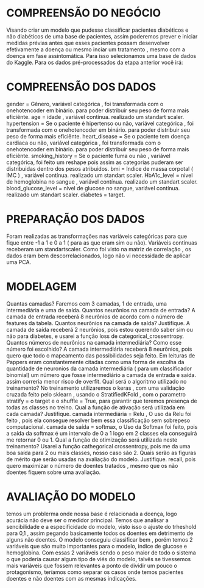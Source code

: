 # COMPREENSÃO DO NEGÓCIO

Visando criar um modelo que pudesse classificar pacientes diabéticos e não diabéticos de uma base de pacientes, assim poderemos prever e iniciar medidas prévias antes que esses pacientes possam desenvolver efetivamente a doença ou mesmo inciar um tratamento , mesmo com a doença em fase assintomática.
Para isso selecionamos uma base de dados do Kaggle.
Para os dados pré-processados da etapa anterior você irá:

# COMPREENSÃO DOS DADOS
gender = Gênero, variável categórica , foi transformada com o onehotencoder em binário. para poder distribuir seu peso de forma mais eficiênte.
age = idade , variável contínua. realizado um standart scaler.
hypertension = Se o paciente é hipertenso ou não, variável categórica , foi transformada com o onehotencoder em binário. para poder distribuir seu peso de forma mais eficiênte.
heart_disease = Se o paciente tem doença cardiaca ou não, variável categórica , foi transformada com o onehotencoder em binário. para poder distribuir seu peso de forma mais eficiênte.
smoking_history = Se o paciente fuma ou não , variável categórica,  foi feito um reshape pois assim as categorias puderam ser distribuidas dentro dos pesos atribuidos.
bmi = Indice de massa corpotal ( IMC ) , variável contínua.  realizado um standart scaler.
HbA1c_level = nivel de hemoglobina no sangue , variável contínua. realizado um standart scaler.
blood_glucose_level = nível de glucose no sangue, variável contínua. realizado um standart scaler.
diabetes = target.

# PREPARAÇÃO DOS DADOS

Foram realizadas as transformações nas variáveis categóricas para que fique entre -1 a 1 e 0 a 1 ( para as que eram sim ou não).
Variáveis contínuas receberam um standartscaler.
Como foi visto na matriz de correlação , os dados eram bem descorrelacionados, logo não vi necessidade de aplicar uma PCA.

# MODELAGEM

Quantas camadas?
Faremos com 3 camadas, 1 de entrada, uma intermediária e uma de saída.
Quantos neurônios na camada de entrada?
A camada de entrada receberá 8 neurônios de acordo com o número de features da tabela.
Quantos neurônios na camada de saída? Justifique.
A camada de saída receberá 2 neurônios, pois estou querendo saber sim ou não para diabetes, e usarei a função loss de categorical_crossentropy.
Quantos números de neurônios na camada intermediária? Como esse número foi escolhido?
A camada intermediária receberá 8 neurônios, pois quero que todo o mapeamento das possibilidades seja feito. Em leituras de Pappers eram constantemente citadas como uma forma de escolha da quantidade de neuronios
da camada intermediária ( para um classificador binomial) um número que fosse intermediário a camada de entrada e saída. assim correria menor risco de overfit.
Qual será o algoritmo utilizado no treinamento?
No treinamento utilizaremos o keras , com uma validação cruzada feito pelo sklearn , usando o StratifiedKFold , com o parametro stratify  = o target e o shuffle = True, para garantir que teremos presença de todas as classes no treino.
Qual a função de ativação será utilizada em cada camada? Justifique.
camada intermediária = Relu , O uso da Relu foi feito , pois ela consegue resolver bem essa classificação sem sobrepeso computacional. 
camada de saída = softmax, o Uso da Softmax foi feito, pois a saída da softmax é um intervalo de 0 a 1 logo em 2 classes ela conseguirá me retornar 0 ou 1.
Qual a função de otimização será utilizada neste treinamento?
Usarei a função cathegorical crossentropy, pois me da uma boa saída para 2 ou mais classes, nosso caso são 2.
Quais serão as figuras de mérito que serão usadas na avaliação do modelo. Justifique.
recall, pois quero maximizar o número de doentes tratados , mesmo que os não doentes fiquem sobre uma avaliação. 


# AVALIAÇÃO DO MODELO

temos um problerma onde nossa base é relacionada a doença, logo acurácia não deve ser o medidor principal. Temos que analisar a sencibilidade e a especificidade do modelo, visto isso o ajuste do trheshold para 0,1 ,
assim pegando basicamente todos os doentes em detrimento de alguns não doentes. O modelo conseguiu classificar bem , porém temos 2 variáveis que são muito importantes para o modelo, indice de glucose e hemoglobina.
Com essas 2 variáveis sendo o peso maior de todo o sistema o que poderia causar algum tipo de viés do modelo, talvês se tivessemos mais variáveis que fossem relevantes a ponto de dividir um pouco o protagonismo,
teríamos como separar os casos onde temos pacientes doentes e não doentes com as mesmas indicações.

